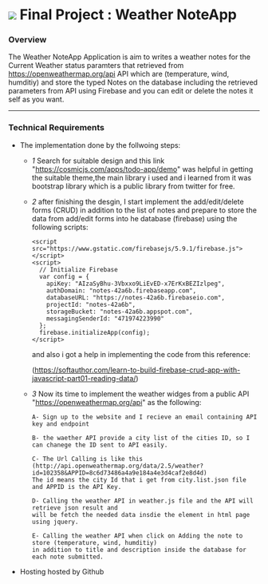 # ![](https://ga-dash.s3.amazonaws.com/production/assets/logo-9f88ae6c9c3871690e33280fcf557f33.png) Final Project : Weather NoteApp

### Overview

The Weather NoteApp Application is aim to writes a weather notes for the Current Weather status 
paramters that retrieved from https://openweathermap.org/api API which are 
(temperature, wind, humditiy) and store the typed Notes on the database including the 
retrieved parameters from API using Firebase and you can edit or delete 
the notes it self as you want. 

---

### Technical Requirements
- The implementation done by the follwoing steps: 

  - *1* Search for suitable design and this link "https://cosmicjs.com/apps/todo-app/demo" 
     was helpful in getting the suitable theme,the main library i used 
     and i learned from it was bootstrap library which is a public library from twitter for free.

  - *2* after finishing the desgin, I start implement the add/edit/delete forms (CRUD) 
     in addition to the list of notes  and prepare to store the data from add/edit forms into
     he database (firebase) using the following scripts:
     
        <script src="https://www.gstatic.com/firebasejs/5.9.1/firebase.js"> </script>
        <script>
          // Initialize Firebase
          var config = {
            apiKey: "AIzaSyBhu-3Vbxxo9LiEvED-x7ErKxBEZIzlpeg",
            authDomain: "notes-42a6b.firebaseapp.com",
            databaseURL: "https://notes-42a6b.firebaseio.com",
            projectId: "notes-42a6b",
            storageBucket: "notes-42a6b.appspot.com",
            messagingSenderId: "471974223990"
          };
          firebase.initializeApp(config);
        </script>
        
        
      and also i got a help in implementing the code from this reference:
      
      (https://softauthor.com/learn-to-build-firebase-crud-app-with-javascript-part01-reading-data/)



  - *3* Now its time to implement the weather widges from a public API 
      "https://openweathermap.org/api" as the following:

        A- Sign up to the website and I recieve an email containing API key and endpoint

        B- the waether API provide a city list of the cities ID, so I can chanege the ID sent to API easily.
          
        C- The Url Calling is like this  
        (http://api.openweathermap.org/data/2.5/weather?id=102358&APPID=8c6d73486a4a9e184a4e3d4caf2e8d4d)
        The id means the city Id that i get from city.list.json file and APPID is the API Key.
                
        D- Calling the weather API in weather.js file and the API will retrieve json result and 
        will be fetch the needed data insdie the element in html page using jquery.
      
        E- Calling the weather API when click on Adding the note to store (temperature, wind, humditiy) 
        in addition to title and description inside the database for each note submitted.


- Hosting
   hosted by Github 


